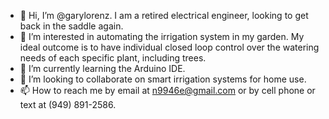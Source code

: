 - 👋 Hi, I’m @garylorenz. I am a retired electrical engineer, looking to get back in the saddle again.
- 👀 I’m interested in automating the irrigation system in my garden. My ideal outcome is to have individual closed loop control over the watering needs of each specific plant, including trees.
- 🌱 I’m currently learning the Arduino IDE.
- 💞️ I’m looking to collaborate on smart irrigation systems for home use.
- 📫 How to reach me by email at n9946e@gmail.com or by cell phone or text at (949) 891-2586.

<!---
garylorenz/garylorenz is a ✨ special ✨ repository because its `README.md` (this file) appears on your GitHub profile.
You can click the Preview link to take a look at your changes.
--->
